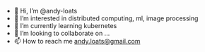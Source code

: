 - 👋 Hi, I’m @andy-loats
- 👀 I’m interested in distributed computing, ml, image processing
- 🌱 I’m currently learning kubernetes
- 💞️ I’m looking to collaborate on ...
- 📫 How to reach me andy.loats@gmail.com

<!---
andy-loats/andy-loats is a ✨ special ✨ repository because its `README.md` (this file) appears on your GitHub profile.
You can click the Preview link to take a look at your changes.
--->
